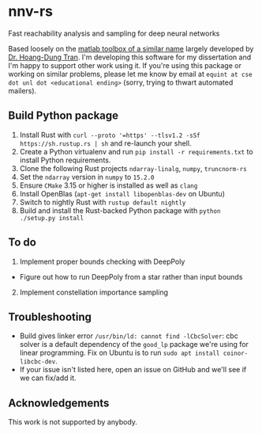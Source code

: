 nnv-rs
======

Fast reachability analysis and sampling for deep neural networks

Based loosely on the [matlab toolbox of a similar name](https://github.com/verivital/nnv) largely developed by [Dr. Hoang-Dung Tran](https://scholar.google.com/citations?user=_RzS3uMAAAAJ). I'm developing this software for my dissertation and I'm happy to support other work using it. If you're using this package or working on similar problems, please let me know by email at `equint at cse dot unl dot <educational ending>` (sorry, trying to thwart automated mailers).

Build Python package
--------------------

1. Install Rust with `curl --proto '=https' --tlsv1.2 -sSf https://sh.rustup.rs | sh` and re-launch your shell.
2. Create a Python virtualenv and run `pip install -r requirements.txt` to install Python requirements.
3. Clone the following Rust projects `ndarray-linalg`, `numpy`, `truncnorm-rs`
4. Set the `ndarray` version in `numpy` to `15.2.0`
5. Ensure `CMake` 3.15 or higher is installed as well as `clang`
6. Install OpenBlas (`apt-get install libopenblas-dev` on Ubuntu)
6. Switch to nightly Rust with `rustup default nightly`
7. Build and install the Rust-backed Python package with `python ./setup.py install`

To do
-----
1. Implement proper bounds checking with DeepPoly
  - Figure out how to run DeepPoly from a star rather than input bounds
2. Implement constellation importance sampling

Troubleshooting
---------------

- Build gives linker error `/usr/bin/ld: cannot find -lCbcSolver`: cbc solver is a default dependency of the `good_lp` package we're using for linear programming. Fix on Ubuntu is to run `sudo apt install coinor-libcbc-dev`.
- If your issue isn't listed here, open an issue on GitHub and we'll see if we can fix/add it.

Acknowledgements
----------------

This work is not supported by anybody.
